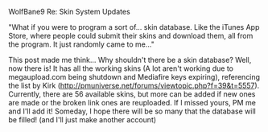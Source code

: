 
WolfBane9
Re: Skin System Updates

"What if you were to program a sort of... skin database. Like the iTunes App Store, where people could submit their skins and download them, all from the program. It just randomly came to me..."

This post made me think... Why shouldn't there be a skin database? Well, now there is! It has all the working skins (A lot aren't working due to megaupload.com being shutdown and Mediafire keys expiring), referencing the list by Kirk (http://pmuniverse.net/forums/viewtopic.php?f=39&t=5557). Currently, there are 56 available skins, but more can be added if new ones are made or the broken link ones are reuploaded. If I missed yours, PM me and I'll add it! Someday, I hope there will be so many that the database will be filled! (and I'll just make another account)

